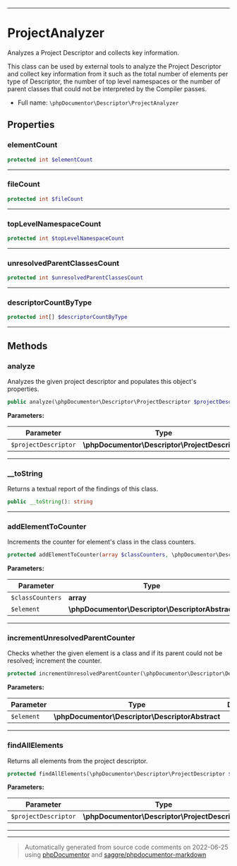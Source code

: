 ***

# ProjectAnalyzer

Analyzes a Project Descriptor and collects key information.

This class can be used by external tools to analyze the Project Descriptor and collect key information from it such
as the total number of elements per type of Descriptor, the number of top level namespaces or the number of parent
classes that could not be interpreted by the Compiler passes.

* Full name: `\phpDocumentor\Descriptor\ProjectAnalyzer`



## Properties


### elementCount



```php
protected int $elementCount
```






***

### fileCount



```php
protected int $fileCount
```






***

### topLevelNamespaceCount



```php
protected int $topLevelNamespaceCount
```






***

### unresolvedParentClassesCount



```php
protected int $unresolvedParentClassesCount
```






***

### descriptorCountByType



```php
protected int[] $descriptorCountByType
```






***

## Methods


### analyze

Analyzes the given project descriptor and populates this object's properties.

```php
public analyze(\phpDocumentor\Descriptor\ProjectDescriptor $projectDescriptor): void
```








**Parameters:**

| Parameter | Type | Description |
|-----------|------|-------------|
| `$projectDescriptor` | **\phpDocumentor\Descriptor\ProjectDescriptor** |  |




***

### __toString

Returns a textual report of the findings of this class.

```php
public __toString(): string
```











***

### addElementToCounter

Increments the counter for element's class in the class counters.

```php
protected addElementToCounter(array $classCounters, \phpDocumentor\Descriptor\DescriptorAbstract $element): array
```








**Parameters:**

| Parameter | Type | Description |
|-----------|------|-------------|
| `$classCounters` | **array** |  |
| `$element` | **\phpDocumentor\Descriptor\DescriptorAbstract** |  |




***

### incrementUnresolvedParentCounter

Checks whether the given element is a class and if its parent could not be resolved; increment the counter.

```php
protected incrementUnresolvedParentCounter(\phpDocumentor\Descriptor\DescriptorAbstract $element): mixed
```








**Parameters:**

| Parameter | Type | Description |
|-----------|------|-------------|
| `$element` | **\phpDocumentor\Descriptor\DescriptorAbstract** |  |




***

### findAllElements

Returns all elements from the project descriptor.

```php
protected findAllElements(\phpDocumentor\Descriptor\ProjectDescriptor $projectDescriptor): \phpDocumentor\Descriptor\DescriptorAbstract[]
```








**Parameters:**

| Parameter | Type | Description |
|-----------|------|-------------|
| `$projectDescriptor` | **\phpDocumentor\Descriptor\ProjectDescriptor** |  |




***


***
> Automatically generated from source code comments on 2022-06-25 using [phpDocumentor](http://www.phpdoc.org/) and [saggre/phpdocumentor-markdown](https://github.com/Saggre/phpDocumentor-markdown)
